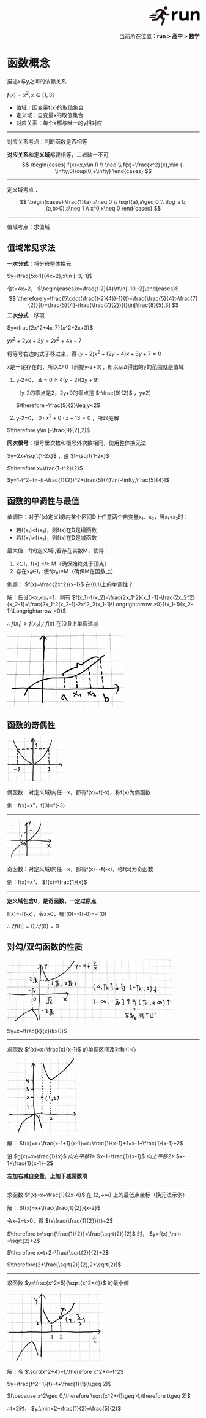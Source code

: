<div align="right"><a href="https://github.com/YuXiang187/run"><img src="./assets/run.png"></a></div>
<p align="right">当前所在位置：<strong>run > 高中 > 数学</strong></p>

# 函数概念

描述x与y之间的依赖关系

$f(x)=x^2,x\in[1,3]$

* 值域：因变量f(x)的取值集合
* 定义域：自变量x的取值集合
* 对应关系：每个x都与唯一的y相对应

---

对应关系考点：判断函数是否相等

**对应关系**和**定义域**都要相等，二者缺一不可
$$
\begin{cases}
f(x)=x,x\in R \\
\neq \\
f(x)=\frac{x^2}{x},x\in (-\infty,0)\cup(0,+\infty)
\end{cases}
$$

---

定义域考点：

$$
\begin{cases}
\frac{1}{a},a\neq 0 \\
\sqrt{a},a\geq 0 \\
\log_a b,(a,b>0),a\neq 1 \\
x^0,x\neq 0
\end{cases}
$$

---

值域考点：求值域

## 值域常见求法

**一次分式**：将分母整体换元

$y=\frac{5x-1}{4x+2},x\in [-3,-1]$

令t=4x+2， $\begin{cases}x=\frac{t-2}{4}\\t\in[-10,-2]\end{cases}$
$$
\therefore y=\frac{5\cdot(\frac{t-2}{4})-1}{t}=\frac{\frac{5}{4}t-\frac{7}{2}}{t}=\frac{5}{4}-\frac{\frac{7}{2}}{t}\in[\frac{8}{5},3]
$$
**二次分式**：移项

$y=\frac{2x^2+4x-7}{x^2+2x+3}$

$yx^2+2yx+3y=2x^2+4x-7$

将等号右边的式子移过来，得 $(y-2)x^2+(2y-4)x+3y+7=0$

x是一定存在的，所以Δ≥0（前提y-2≠0），所以从Δ得出的y的范围就是值域

1. y-2≠0， $\Delta=0\geq 4(y-2)(2y+9)$ 

   （y-2的零点是2，2y+9的零点是 $-\frac{9}{2}$ ，y≠2）

    $\therefore -\frac{9}{2}\leq y<2$

2. y-2=0， $0\cdot x^2+0\cdot x+13=0$ ，所以无解

$\therefore y\in [-\frac{9}{2},2)$

**同次根号**：根号里次数和根号外次数相同，使用整体换元法

$y=2x+\sqrt{1-2x}$ ，设 $t=\sqrt{1-2x}$

$\therefore x=\frac{1-t^2}{2}$

$y=1-t^2+t=-(t-\frac{1}{2})^2+\frac{5}{4}\in(-\infty,\frac{5}{4}]$

## 函数的单调性与最值

单调性：对于f(x)定义域I内某个区间D上任意两个自变量x₁、x₂，当x₁<x₂时：

* 若f(x₁)<f(x₂)，则f(x)在D是增函数
* 若f(x₁)>f(x₂)，则f(x)在D是减函数

最大值：f(x)定义域I,若存在实数M，使得：

1. x∈I，f(x) ≤/≥ M（确保始终处于顶点）
2. 存在x₀∈I，使f(x₀)=M（确保M在函数上）

例题： $f(x)=\frac{2x^2}{x-1}$ 在(0,1)上的单调性？

解：任设0<x₁<x₂<1，则有 $f(x_1)-f(x_2)=\frac{2x_1^2}{x_1 -1}-\frac{2x_2^2}{x_2-1}=\frac{2x_1^2(x_2-1)-2x^2_2(x_1-1)\Longrightarrow >0}{(x_1-1)(x_2-1)\Longrightarrow >0}$

$\therefore f(x_1)>f(x_2),\therefore f(x)$ 在(0,1)上单调递减

![i](./assets/11.jpg)

## 函数的奇偶性

![i](./assets/12.jpg)

偶函数：对定义域I内任一x，都有f(x)=f(-x)，称f(x)为偶函数

例：f(x)=x²，f(3)=f(-3)

---

![i](./assets/13.jpg)

奇函数：对定义域I内任一x，都有f(x)=-f(-x)，称f(x)为奇函数

例：f(x)=x³、 $f(x)=\frac{1}{x}$

---

**定义域包含0，是奇函数，一定过原点**

f(x)=-f(-x)，令x>0，有f(0)=-f(-0)=-f(0)

$\therefore 2f(0)=0,\therefore f(0)=0$

## 对勾/双勾函数的性质

![i](./assets/19.jpg)

$y=x+\frac{k}{x}(k>0)$

---

求函数 $f(x)=x+\frac{x}{x-1}$ 的单调区间及对称中心

![i](./assets/20.jpg)

解： $f(x)=x+\frac{x-1+1}{x-1}=x+\frac{1}{x-1}+1=x-1+\frac{1}{x-1}+2$

设 $g(x)=x+\frac{1}{x}$ *向右平移1>* $x-1+\frac{1}{x-1}$ *向上平移2>* $x-1+\frac{1}{x-1}+2$

**左加右减自变量，上加下减常数项**

---

求函数 $f(x)=x+\frac{1}{2x-4}$ 在 $(2,+\infty)$ 上的最低点坐标（换元法示例）

解： $f(x)=x+\frac{\frac{1}{2}}{x-2}$

令x-2=t>0，得 $t+\frac{\frac{1}{2}}{t}+2$

$\therefore t=\sqrt{\frac{1}{2}}=\frac{\sqrt{2}}{2}$ 时， $y=f(x)_\min =\sqrt{2}+2$

$\therefore x=t+2=\frac{\sqrt{2}}{2}+2$

$\therefore(2+\frac{\sqrt{2}}{2},2+\sqrt{2})$

---

求函数 $y=\frac{x^2+5}{\sqrt{x^2+4}}$ 的最小值

![i](./assets/21.jpg)

解：令 $\sqrt{x^2+4}=t,\therefore x^2+4=t^2$

$y=\frac{t^2+1}{t}=t+\frac{1}{t}(t\geq 2)$

$(\because x^2\geq 0,\therefore \sqrt{x^2+4}\geq 4,\therefore t\geq 2)$

∴t=2时， $y_\min=2+\frac{1}{2}=\frac{5}{2}$